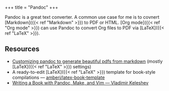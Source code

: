 +++
title = "Pandoc"
+++


Pandoc is a great text converter. A common use case for me is to covnert [Markdown]({{< ref "Markdown" >}}) to PDF or HTML. [Org mode]({{< ref "Org mode" >}}) can use Pandoc to convert Org files to PDF via [LaTeX]({{< ref "LaTeX" >}}).

## Resources
- [Customizing pandoc to generate beautiful pdfs from markdown](https://learnbyexample.github.io/tutorial/ebook-generation/customizing-pandoc/) (mostly [LaTeX]({{< ref "LaTeX" >}}) settings)
- A ready-to-edit [LaTeX]({{< ref "LaTeX" >}}) template for book-style compilations — [amberj/latex-book-template](https://github.com/amberj/latex-book-template)
- [Writing a Book with Pandoc, Make, and Vim — Vladimir Keleshev](https://keleshev.com/my-book-writing-setup/)